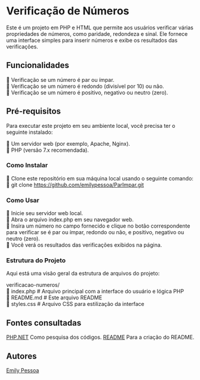 # Verificação de Números
Este é um projeto em PHP e HTML que permite aos usuários verificar várias propriedades de números, como paridade, redondeza e sinal. Ele fornece uma interface simples para inserir números e exibe os resultados das verificações.

## Funcionalidades
📍 Verificação se um número é par ou ímpar.   
📍 Verificação se um número é redondo (divisível por 10) ou não.    
📍 Verificação se um número é positivo, negativo ou neutro (zero).  

## Pré-requisitos
Para executar este projeto em seu ambiente local, você precisa ter o seguinte instalado:

📍 Um servidor web (por exemplo, Apache, Nginx).    
📍 PHP (versão 7.x recomendada).  
### Como Instalar
📍 Clone este repositório em sua máquina local usando o seguinte comando:    
📍 git clone https://github.com/emilypessoa/ParImpar.git  

### Como Usar
📍 Inicie seu servidor web local.    
📍 Abra o arquivo index.php em seu navegador web.    
📍 Insira um número no campo fornecido e clique no botão correspondente para verificar se é par ou ímpar, redondo ou não, e positivo, negativo ou neutro (zero).    
📍 Você verá os resultados das verificações exibidos na página.  

### Estrutura do Projeto
Aqui está uma visão geral da estrutura de arquivos do projeto:

verificacao-numeros/  
📍 index.php       # Arquivo principal com a interface do usuário e lógica PHP    
📍 README.md       # Este arquivo README    
📍 styles.css      # Arquivo CSS para estilização da interface    

## Fontes consultadas
 [PHP.NET](https://www.php.net/) 
 Como pesquisa dos códigos.
 [README](https://www.alura.com.br/artigos/escrever-bom-readme?utm_term=&utm_campaign=&utm_source=adwords&utm_medium=ppc&hsa_acc=7964138385&hsa_cam=20946398532&hsa_grp=153091871930&hsa_ad=688089973825&hsa_src=g&hsa_tgt=dsa-2258482177123&hsa_kw=&hsa_mt=&hsa_net=adwords&hsa_ver=3&gad_source=1&gclid=Cj0KCQjwncWvBhD_ARIsAEb2HW8jacJfD8997EeD_KUnaeYNX6-DH-VgfWfimu1PSMEUg1eJTN1YJw0aAtmbEALw_wcB)
 Para a criação do README.

## Autores
[Emily Pessoa](https://github.com/emilypessoa)
